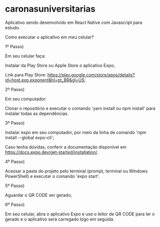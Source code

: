 # caronasuniversitarias

Aplicativo sendo desenvolvido em React Native com Javascript para estudo.

Como executar o aplicativo em meu celular?

1º Passo) 

Em seu celular faça:

Instalar da Play Store ou Apple Store o aplicativo Expo;

Link para Play Store: https://play.google.com/store/apps/details?id=host.exp.exponent&hl=pt_BR&gl=US;

2º Passo) 

Em seu computador:

Clonar o repositório e executar o comando 'yarn install ou npm install' para instalar todas as dependências.

3º Passo) 

Instalar expo em seu computador, por meio da linha de comando 'npm install --global expo-cli';

Caso tenha dúvidas, conferir a documentação disponível em https://docs.expo.dev/get-started/installation/.

4º Passo) 

Acessar a pasta do projeto pelo terminal (prompt, terminal ou Windows PowerShell) e executar o comando 'expo start'.

5º Passo) 

Aguardar o QR CODE ser gerado;

6º Passo) 

Em seu celular, abra o aplicativo Expo e use o leitor de QR CODE para ler o gerado e o aplicativo será carregado logo em seguida.
